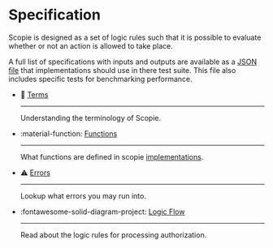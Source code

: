 # Specification

Scopie is designed as a set of logic rules such that it is
possible to evaluate whether or not an action is allowed to take place.

A full list of specifications with inputs and outputs are available 
as a [JSON file](https://github.com/miniscruff/scopie/blob/main/scenarios.json)
that implementations should use in there test suite.
This file also includes specific tests for benchmarking performance.

<div class="grid cards" markdown>

-   :book: [Terms](terms.md)

    ---
    Understanding the terminology of Scopie.

-   :material-function: [Functions](functions.md)

    ---
    What functions are defined in scopie [implementations](../implementations.md).

-   :warning: [Errors](errors.md)

    ---
    Lookup what errors you may run into.

-   :fontawesome-solid-diagram-project: [Logic Flow](logic.md)

    ---
    Read about the logic rules for processing authorization.

</div>
